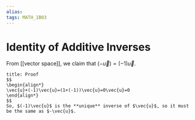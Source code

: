 ```yaml
---
alias:
tags: MATH_1B03
---
```

# Identity of Additive Inverses
From [[vector space]], we claim that $(-\vec{u})=(-1)\vec{u}$.

```ad-abstract
title: Proof
$$
\begin{align*}
\vec{u}+(-1)\vec{u}=(1+(-1))\vec{u}=0\vec{u}=0	
\end{align*}
$$
So, $(-1)\vec{u}$ is the **unique** inverse of $\vec{u}$, so it must be the same as $-\vec{u}$.  
```
